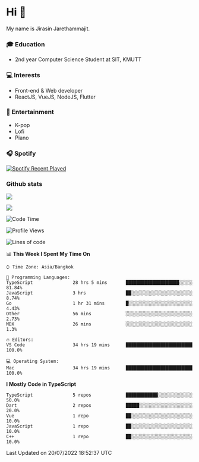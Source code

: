 # Hi 👋
My name is Jirasin Jarethammajit. 
### 🎓 Education
- 2nd year Computer Science Student at SIT, KMUTT
### 💻 Interests
- Front-end & Web developer
- ReactJS, VueJS, NodeJS, Flutter
### 🎵 Entertainment
- K-pop
- Lofi
- Piano
### 🎧 Spotify
[![Spotify Recent Played](https://spotify-recently-played-readme.vercel.app/api?user=21xjchjcwtzuuwvp2l56ldaoi&width=600)](https://open.spotify.com/user/21xjchjcwtzuuwvp2l56ldaoi)

### Github stats
[![](https://github-readme-stats.vercel.app/api/top-langs/?username=jirasin02&layout=compact&theme=nightowl)]()

[![](https://github-readme-stats.vercel.app/api?username=jirasin02&show_icons=true&theme=nightowl)]()

<!--START_SECTION:waka-->
![Code Time](http://img.shields.io/badge/Code%20Time-0%20secs-blue)

![Profile Views](http://img.shields.io/badge/Profile%20Views-35-blue)

![Lines of code](https://img.shields.io/badge/From%20Hello%20World%20I%27ve%20Written-46%20Thousand%20lines%20of%20code-blue)

📊 **This Week I Spent My Time On** 

```text
⌚︎ Time Zone: Asia/Bangkok

💬 Programming Languages: 
TypeScript               28 hrs 5 mins       ████████████████████░░░░░   81.84% 
JavaScript               3 hrs               ██░░░░░░░░░░░░░░░░░░░░░░░   8.74% 
Go                       1 hr 31 mins        █░░░░░░░░░░░░░░░░░░░░░░░░   4.43% 
Other                    56 mins             ░░░░░░░░░░░░░░░░░░░░░░░░░   2.73% 
MDX                      26 mins             ░░░░░░░░░░░░░░░░░░░░░░░░░   1.3%

🔥 Editors: 
VS Code                  34 hrs 19 mins      █████████████████████████   100.0%

💻 Operating System: 
Mac                      34 hrs 19 mins      █████████████████████████   100.0%

```

**I Mostly Code in TypeScript** 

```text
TypeScript               5 repos             ████████████░░░░░░░░░░░░░   50.0% 
Dart                     2 repos             █████░░░░░░░░░░░░░░░░░░░░   20.0% 
Vue                      1 repo              ██░░░░░░░░░░░░░░░░░░░░░░░   10.0% 
JavaScript               1 repo              ██░░░░░░░░░░░░░░░░░░░░░░░   10.0% 
C++                      1 repo              ██░░░░░░░░░░░░░░░░░░░░░░░   10.0%

```



 Last Updated on 20/07/2022 18:52:37 UTC
<!--END_SECTION:waka-->


